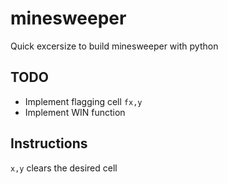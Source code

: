 # minesweeper
Quick excersize to build minesweeper with python

## TODO
- Implement flagging cell `fx,y`
- Implement WIN function

## Instructions
`x,y` clears the desired cell
